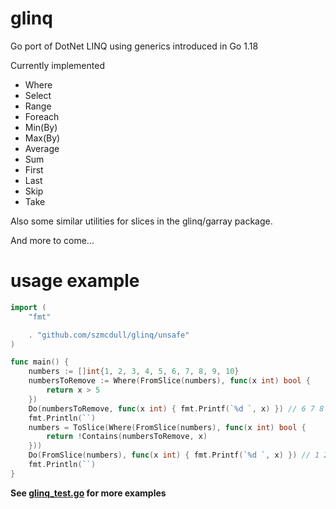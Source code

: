 # glinq
Go port of DotNet LINQ using generics introduced in Go 1.18

Currently implemented
- Where
- Select
- Range
- Foreach
- Min(By)
- Max(By)
- Average
- Sum
- First
- Last
- Skip
- Take

Also some similar utilities for slices in the glinq/garray package.

And more to come...


# usage example

```go
import (
	"fmt"

	. "github.com/szmcdull/glinq/unsafe"
)

func main() {
	numbers := []int{1, 2, 3, 4, 5, 6, 7, 8, 9, 10}
	numbersToRemove := Where(FromSlice(numbers), func(x int) bool {
		return x > 5
	})
	Do(numbersToRemove, func(x int) { fmt.Printf(`%d `, x) }) // 6 7 8 9 10
	fmt.Println(``)
	numbers = ToSlice(Where(FromSlice(numbers), func(x int) bool {
		return !Contains(numbersToRemove, x)
	}))
	Do(FromSlice(numbers), func(x int) { fmt.Printf(`%d `, x) }) // 1 2 4 5 6
	fmt.Println(``)
}
```

**See [glinq_test.go](https://github.com/szmcdull/glinq/blob/main/unsafe/glinq_test.go) for more examples**